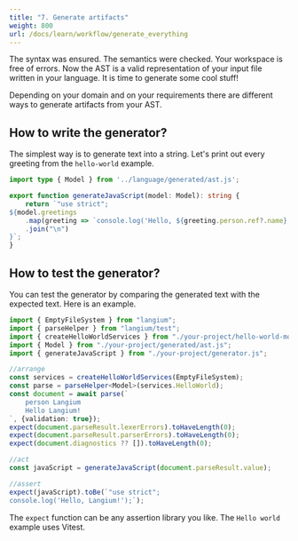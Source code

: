 ```yaml
---
title: "7. Generate artifacts"
weight: 800
url: /docs/learn/workflow/generate_everything
---
```

The syntax was ensured. The semantics were checked. Your workspace is free of errors. Now the AST is a valid representation of your input file written in your language. It is time to generate some cool stuff!

Depending on your domain and on your requirements there are different ways to generate artifacts from your AST.

## How to write the generator?

The simplest way is to generate text into a string. Let's print out every greeting from the `hello-world` example.

```ts
import type { Model } from '../language/generated/ast.js';

export function generateJavaScript(model: Model): string {
    return `"use strict";
${model.greetings
    .map(greeting => `console.log('Hello, ${greeting.person.ref?.name}!');`)
    .join("\n")
}`;
}
```

## How to test the generator?

You can test the generator by comparing the generated text with the expected text. Here is an example.

```ts
import { EmptyFileSystem } from "langium";
import { parseHelper } from "langium/test";
import { createHelloWorldServices } from "./your-project/hello-world-module.js";
import { Model } from "./your-project/generated/ast.js";
import { generateJavaScript } from "./your-project/generator.js";

//arrange
const services = createHelloWorldServices(EmptyFileSystem);
const parse = parseHelper<Model>(services.HelloWorld);
const document = await parse(`
    person Langium
    Hello Langium!
`, {validation: true});
expect(document.parseResult.lexerErrors).toHaveLength(0);
expect(document.parseResult.parserErrors).toHaveLength(0);
expect(document.diagnostics ?? []).toHaveLength(0);

//act
const javaScript = generateJavaScript(document.parseResult.value);

//assert
expect(javaScript).toBe(`"use strict";
console.log('Hello, Langium!');`);
```

The `expect` function can be any assertion library you like. The `Hello world` example uses Vitest.
